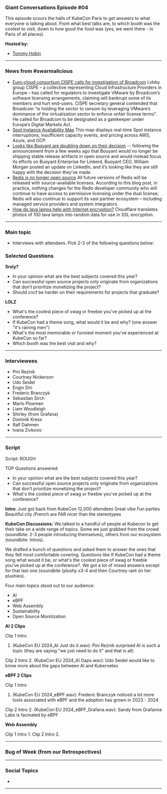 
### Giant Conversations Episode #04

This episode scours the halls of KubeCon Paris to get answers to what everyone is talking about. From what best talks are, to which booth was the coolest to visit, down to how good the food was (yes, we went there - in Paris of all places).

**Hosted by:** 

* [Tommy Hobin](https://twitter.com/tommyhobin)

------------------------------------------------------------------------------------------------------------------------------

### News from #swarmalicious

- [Euro-cloud consortium CISPE calls for investigation of Broadcom](https://www.theregister.com/2024/03/21/cispe_vmware_broadcom_license_warning/) Lobby group CISPE – a collective representing Cloud Infrastructure Providers in Europe – has called for regulators to investigate VMware by Broadcom’s software licensing arrangements, claiming will bankrupt some of its members and hurt end-users. CISPE secretary general contended that Broadcom “is holding the sector to ransom by leveraging VMware’s dominance of the virtualization sector to enforce unfair license terms”. He called for Broadcom to be designated as a gatekeeper under Europe’s Digital Markets Act.
- [Spot Instance Availability Map](https://cast.ai/spot-availability-map/) This map displays real-time Spot instance interruptions, insufficient capacity events, and pricing across AWS, Azure, and GCP.
- [Looks like Buoyant are doubling down on their decision](https://www.linkedin.com/posts/wmorgan_announcing-linkerd-215-support-for-vm-workloads-activity-7175635441595899904-KQF2/?utm_source=share&utm_medium=member_ios) -- following the announcement from a few weeks ago that Bouyant would no longer be shipping stable release artifacts in open source and would instead focus its efforts on Buoyant Enterprise for Linkerd, Buoyant CEO, William Morgan posted an update on LinkedIn, and it’s looking like they are still happy with the decision they’ve made.
- [Redis is no longer open source](https://redis.com/blog/redis-adopts-dual-source-available-licensing/) All future versions of Redis will be released with source-available licenses. According to this blog post, in practice, nothing changes for the Redis developer community who will continue to have access to permissive licensing under the dual license; Redis will also continue to support its vast partner ecosystem – including managed service providers and system integrators.
- [How do lava lamps help with Internet encryption?](https://www.cloudflare.com/en-gb/learning/ssl/lava-lamp-encryption/) Cloudflare translates photos of 100 lava lamps into random data for use in SSL encryption.

-----------------------------------------------------------------------------------------------------------------------------------------

### Main topic

* Interviews with attendees. Pick 2-3 of the following questions below:

### Selected Questions

**Srsly?**
- In your opinion what are the best subjects covered this year?
- Can successful open source projects only originate from organizations that don’t prioritize monetizing the project?
- Should cncf be harder on their requirements for projects that graduate?

**LOLZ**
- What's the coolest piece of swag or freebie you've picked up at the conference?
- If KubeCon had a theme song, what would it be and why? (one answer "it's raining men")
- What's the most memorable or funniest moment you've experienced at KubeCon so far?
- Which booth was the best visit and why?

------------------------------------------------------------------------------------------------------------------------------

### Interviewees

* Pini Reznik
* Courtney Nickerson
* Udo Seidel
* Engin Diri
* Frederic Branczyk
* Sebastian Sirch
* Marlo Ploemen
* Liam Woodleigh
* Shirley (from Grafana)
* Dominik Kress
* Ralf Dahmen
* Ivana Zivkovic

------------------------------------------------------------------------------------------------------------------------------

### Script

Script: ROUGH

TOP Questions answered:
- In your opinion what are the best subjects covered this year?
- Can successful open source projects only originate from organizations that don’t prioritize monetizing the project?
- What's the coolest piece of swag or freebie you've picked up at the conference?


**Intro:**
Just got back from KubeCon
12,000 attendees 
Great vibe
Fun parties
Beautiful city /French are FAR nicer than the stereotypes 

**KubeCon Discussions:**
We talked to a handful of people at Kubecon to get their take on a wide range of topics. Some we just grabbed from the crowd (soundbite: 2-3 people introducing themselves), others from our ecosystem (soundbite: Intros).

We drafted a bunch of questions and asked them to answer the ones that they felt most comfortable covering. Questions like If KubeCon had a theme song what would it be, or what's the coolest piece of swag or freebie you've picked up at the conference?. We got a lot of mixed answers except for that last one (soundbite (plushy x3-4 and then Courtney rant on her plushies).

Four main topics stood out to our audience:
- AI
- eBPF
- Web Assembly
- Sustainability
- Open Source Monitization

**AI 2 Clips**

Clip 1 Intro
1. (KubeCon EU 2024_AI Just do it.wav): Pini Reznik surprised AI is such a topic (they are saying "we just need to do it" and that is all)

Clip 2 Intro
2.  (KubeCon EU 2024_AI Gaps.wav): Udo Seidel would like to know more about the gaps between AI and Kubernetes

**eBPF 2 Clips**

Clip 1 Intro
1. (KubeCon EU 2024_eBPF.wav): Frederic Branczyk noticed a lot more tools associated with eBPF and the adoption has grown in 2023 - 2024

Clip 2 Intro
2. (KubeCon EU 2024_eBPF_Grafana.wav): Sandy from Grafanna Labs is facinated by eBPF

**Web Assembly**

Clip 1 Intro
1. 
Clip 2 Intro
2. 

------------------------------------------------------------------------------------------------------------------------------


### Bug of Week (from our Retrospectives)


------------------------------------------------------------------------------------------------------------------------------

### Social Topics

* 

------------------------------------------------------------------------------------------------------------------------------

